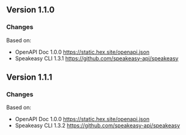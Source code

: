 

## Version 1.1.0
### Changes
Based on:
- OpenAPI Doc 1.0.0 https://static.hex.site/openapi.json
- Speakeasy CLI 1.3.1 https://github.com/speakeasy-api/speakeasy

## Version 1.1.1
### Changes
Based on:
- OpenAPI Doc 1.0.0 https://static.hex.site/openapi.json
- Speakeasy CLI 1.3.2 https://github.com/speakeasy-api/speakeasy